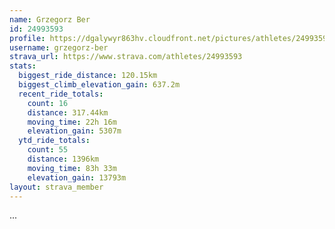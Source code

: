 ```yaml
---
name: Grzegorz Ber
id: 24993593
profile: https://dgalywyr863hv.cloudfront.net/pictures/athletes/24993593/7453165/11/large.jpg
username: grzegorz-ber
strava_url: https://www.strava.com/athletes/24993593
stats:
  biggest_ride_distance: 120.15km
  biggest_climb_elevation_gain: 637.2m
  recent_ride_totals:
    count: 16
    distance: 317.44km
    moving_time: 22h 16m
    elevation_gain: 5307m
  ytd_ride_totals:
    count: 55
    distance: 1396km
    moving_time: 83h 33m
    elevation_gain: 13793m
layout: strava_member
--- 
```

...
